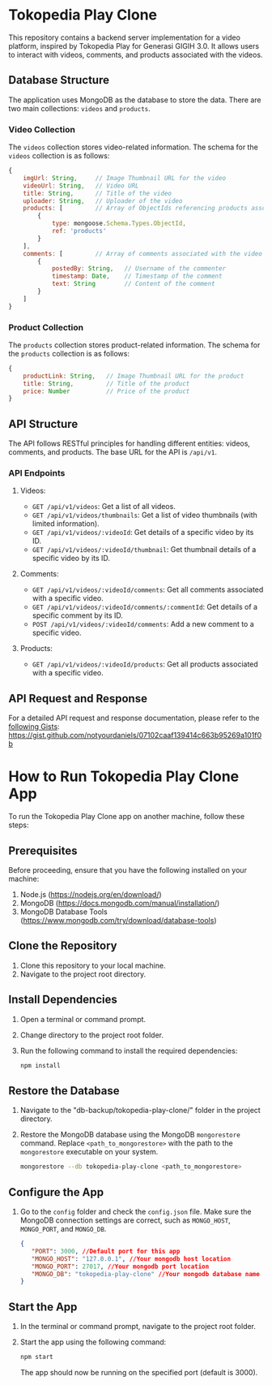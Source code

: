 # Tokopedia Play Clone

This repository contains a backend server implementation for a video platform, inspired by Tokopedia Play for Generasi GIGIH 3.0. It allows users to interact with videos, comments, and products associated with the videos.

## Database Structure

The application uses MongoDB as the database to store the data. There are two main collections: `videos` and `products`.

### Video Collection

The `videos` collection stores video-related information. The schema for the `videos` collection is as follows:

```javascript
{
    imgUrl: String,     // Image Thumbnail URL for the video
    videoUrl: String,   // Video URL
    title: String,      // Title of the video
    uploader: String,   // Uploader of the video
    products: [         // Array of ObjectIds referencing products associated with the video
        {
            type: mongoose.Schema.Types.ObjectId,
            ref: 'products'
        }
    ],
    comments: [         // Array of comments associated with the video
        {
            postedBy: String,   // Username of the commenter
            timestamp: Date,    // Timestamp of the comment
            text: String        // Content of the comment
        }
    ]
}
```

### Product Collection

The `products` collection stores product-related information. The schema for the `products` collection is as follows:

```javascript
{
    productLink: String,   // Image Thumbnail URL for the product
    title: String,         // Title of the product
    price: Number          // Price of the product
}
```

## API Structure

The API follows RESTful principles for handling different entities: videos, comments, and products. The base URL for the API is `/api/v1`.

### API Endpoints

1. Videos:

   - `GET /api/v1/videos`: Get a list of all videos.
   - `GET /api/v1/videos/thumbnails`: Get a list of video thumbnails (with limited information).
   - `GET /api/v1/videos/:videoId`: Get details of a specific video by its ID.
   - `GET /api/v1/videos/:videoId/thumbnail`: Get thumbnail details of a specific video by its ID.

2. Comments:

   - `GET /api/v1/videos/:videoId/comments`: Get all comments associated with a specific video.
   - `GET /api/v1/videos/:videoId/comments/:commentId`: Get details of a specific comment by its ID.
   - `POST /api/v1/videos/:videoId/comments`: Add a new comment to a specific video.

3. Products:

   - `GET /api/v1/videos/:videoId/products`: Get all products associated with a specific video.

## API Request and Response

For a detailed API request and response documentation, please refer to the [following Gists](https://gist.github.com/notyourdaniels/07102caaf139414c663b95269a101f0b): 
https://gist.github.com/notyourdaniels/07102caaf139414c663b95269a101f0b

# How to Run Tokopedia Play Clone App

To run the Tokopedia Play Clone app on another machine, follow these steps:

## Prerequisites

Before proceeding, ensure that you have the following installed on your machine:

1. Node.js (https://nodejs.org/en/download/)
2. MongoDB (https://docs.mongodb.com/manual/installation/)
3. MongoDB Database Tools (https://www.mongodb.com/try/download/database-tools)

## Clone the Repository

1. Clone this repository to your local machine.
2. Navigate to the project root directory.

## Install Dependencies

1. Open a terminal or command prompt.
2. Change directory to the project root folder.
3. Run the following command to install the required dependencies:

   ```bash
   npm install
   ```

## Restore the Database

1. Navigate to the "db-backup/tokopedia-play-clone/" folder in the project directory.
2. Restore the MongoDB database using the MongoDB `mongorestore` command. Replace `<path_to_mongorestore>` with the path to the `mongorestore` executable on your system.

   ```bash
   mongorestore --db tokopedia-play-clone <path_to_mongorestore>
   ```

## Configure the App

1. Go to the `config` folder and check the `config.json` file. Make sure the MongoDB connection settings are correct, such as `MONGO_HOST`, `MONGO_PORT`, and `MONGO_DB`.
   
   ```json
   {
      "PORT": 3000, //Default port for this app
      "MONGO_HOST": "127.0.0.1", //Your mongodb host location
      "MONGO_PORT": 27017, //Your mongodb port location
      "MONGO_DB": "tokopedia-play-clone" //Your mongodb database name
   }
   ```

## Start the App

1. In the terminal or command prompt, navigate to the project root folder.
2. Start the app using the following command:

   ```bash
   npm start
   ```

   The app should now be running on the specified port (default is 3000).

